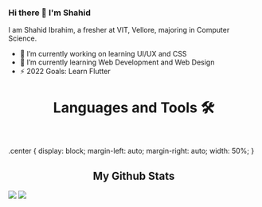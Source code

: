 ### Hi there 👋 I'm Shahid

I am Shahid Ibrahim, a fresher at VIT, Vellore, majoring in Computer Science.



- 🔭 I’m currently working on learning UI/UX and CSS
- 🌱 I’m currently learning Web Development and Web Design
- ⚡ 2022 Goals: Learn Flutter



<h1 align="center">Languages and Tools 🛠️</h1> 
 <br>
 
 .center {
  display: block;
  margin-left: auto;
  margin-right: auto;
  width: 50%;
}

<h2 align="center">My Github Stats</h2>
<img src="https://github-readme-stats.vercel.app/api?username=Shahid-03&show_icons=true&theme=tokyonight)" class="center">
<img src="https://github-readme-stats.vercel.app/api/top-langs/?username=Shahid-03&theme=tokyonight)">
